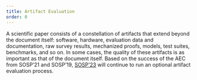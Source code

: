 ```yaml
---
title: Artifact Evaluation
order: 0
---
```


A scientific paper consists of a constellation of artifacts that extend beyond the document itself: software, hardware, evaluation data and documentation, raw survey results, mechanized proofs, models, test suites, benchmarks, and so on. In some cases, the quality of these artifacts is as important as that of the document itself. Based on the success of the AEC from SOSP’21 and SOSP’19, [SOSP’23](https://sosp2023.mpi-sws.org/) will continue to run an optional artifact evaluation process.

